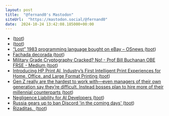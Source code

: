 ```yaml
---
layout: post
title:  "@fernand0's Mastodon"
siteUrl:  "https://mastodon.social/@fernand0"
date:  2024-10-24 13:42:08.185000+00:00
---
```

*  [ ](https://mastodon.social/users/fernand0/statuses/113362686979718270/activity) ([toot](https://mastodon.social/users/fernand0/statuses/113362686979718270/activity))
*  [ ](https://mastodon.social/@runjaj) ([toot](https://mastodon.social/@fernand0/113362686820570744))
*  [“Lost” 1983 programming language bought on eBay  –  OSnews ](https://www.osnews.com/story/140866/lost-1983-programming-language-bought-on-ebay) ([toot](https://mastodon.social/@fernand0/113362064267265799))
*  [Fachada decorada ](https://www.flickr.com/photos/fernand0/54079048242) ([toot](https://mastodon.social/@fernand0/113361959408779359))
*  [Military Grade Cryptography Cracked? No! - Prof Bill Buchanan OBE FRSE - Medium ](https://billatnapier.medium.com/a-major-advancement-on-quantum-cracking-48a484a28b5) ([toot](https://mastodon.social/@fernand0/113361946554146839))
*  [Introducing HP Print AI, Industry’s First Intelligent Print Experiences for Home, Office, and Large Format Printing ](https://www.hp.com/us-en/newsroom/press-releases/2024/hp-print-ai.html?cjdata=MXxOfDB8WXw) ([toot](https://mastodon.social/@fernand0/113361741284433068))
*  [Gen Z really are the hardest to work with—even managers of their own generation say they’re difficult. Instead bosses plan to hire more of their millennial counterparts ](https://fortune.com/2024/05/28/gen-z-most-difficult-work-research-managers-hirable-baby-boomers) ([toot](https://mastodon.social/@fernand0/113361415523498404))
*  [Negligence Liability for AI Developers ](https://www.lawfaremedia.org/article/negligence-liability-for-ai-developer) ([toot](https://mastodon.social/@fernand0/113360598520646507))
*  [Russia gears up to ban Discord 'in the coming days' ](https://www.pcgamer.com/gaming-industry/russia-gears-up-to-ban-discord-in-the-coming-days) ([toot](https://mastodon.social/@fernand0/113359734288848918))
*  [Rizaditas.  ](https://avecesunafoto.wordpress.com/2024/10/23/rizaditas) ([toot](https://mastodon.social/@fernand0/113357983669664638))
